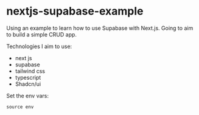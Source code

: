 # nextjs-supabase-example

Using an example to learn how to use Supabase with Next.js. Going to aim to build a simple CRUD app.

Technologies I aim to use:
* next js
* supabase
* tailwind css
* typescript
* Shadcn/ui

Set the env vars:
```
source env
```

